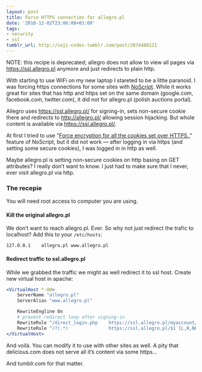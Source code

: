 ```yaml
---
layout: post
title: Force HTTPS connection for allegro.pl
date: '2010-12-02T23:06:00+01:00'
tags:
- security
- ssl
tumblr_url: http://saji-codes.tumblr.com/post/2074488121
---
```

NOTE: this recipe is deprecated; allegro does not allow to view all pages via https://ssl.allegro.pl anymore and just redirects to plain http.

With starting to use WiFi on my new laptop I stareted to be a little paranoid.
I was forcing https connections for some sites with
[NoScript].
While it works great for sites that has http and https set on
the same domain (google.com, facebook.com, twitter.com),
it did not for allegro.pl (polish auctions portal).

Allegro uses https://ssl.allegro.pl/ for signing-in,
sets non-secure cookie there and redirects to http://allegro.pl/
allowing session hijacking. But whole content is available
via https://ssl.allegro.pl/.

At first I tried to use
"[Force encryption for all the cookies set over HTTPS..][NoScriptQ6.4]"
feature of NoScript, but it did not work — after logging in via https
(and setting some secure cookies),
I was logged in in http as well.

Maybe allegro.pl is setting non-secure cookies on http basing on GET attributes?
I really don’t want to know.
I just had to make sure that I never, ever visit allegro.pl via http.

### The recepie

You will need root access to computer you are using.

#### Kill the original allegro.pl

We don’t want to reach allegro.pl. Ever.
So why not just redirect the trafic to localhost?
Add this to your `/etc/hosts`:

```
127.0.0.1    allegro.pl www.allegro.pl
```

#### Redirect traffic to ssl.allegro.pl

While we grabbed the traffic we might as well redirect it to ssl host.
Create new virtual host in apache:

```apache
<VirtualHost *:80>
    ServerName "allegro.pl"
    ServerAlias "www.allegro.pl"

    RewriteEngline On
    # prevent redirect loop after signing-in
    RewriteRule ^/direct_login.php    https://ssl.allegro.pl/myaccount/ [L,R,NE]
    RewriteRule ^/?(.*)               https://ssl.allegro.pl/$1 [L,R,NE]
</VirtualHost>
```

And voilà.
You can modify it to use with other sites as well.
A pity that delicious.com does not serve
all it’s content via some https…

And tumblr.com for that matter.



[NoScript]: http://noscript.net/
[NoScriptQ6.4]: http://noscript.net/faq#qa6_4
